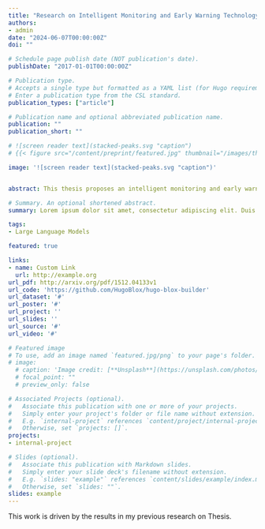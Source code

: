 ```yaml
---
title: "Research on Intelligent Monitoring and Early Warning Technology and Systems for Tunnel Construction Based on Digital Twin"
authors:
- admin
date: "2024-06-07T00:00:00Z"
doi: ""

# Schedule page publish date (NOT publication's date).
publishDate: "2017-01-01T00:00:00Z"

# Publication type.
# Accepts a single type but formatted as a YAML list (for Hugo requirements).
# Enter a publication type from the CSL standard.
publication_types: ["article"]

# Publication name and optional abbreviated publication name.
publication: ""
publication_short: ""

# ![screen reader text](stacked-peaks.svg "caption")
# {{< figure src="/content/preprint/featured.jpg" thumbnail="/images/thumbs/large-image.jpg" >}}

image: '![screen reader text](stacked-peaks.svg "caption")'


abstract: This thesis proposes an intelligent monitoring and early warning system for tunnel construction based on digital twin technology, aiming to address the limitations of traditional monitoring methods. The research develops a digital twin framework, utilizing BIM technology for rapid modeling and dynamic simulation of tunnel structures, geological environments, and construction progress. It introduces an online simulation method for predicting safety states, coupled with visual early warnings for real-time monitoring. The system, tailored for high-speed rail loess tunnels, integrates monitoring data, numerical simulations, and digital twin models, significantly enhancing safety management and improving the efficiency and accuracy of tunnel construction.

# Summary. An optional shortened abstract.
summary: Lorem ipsum dolor sit amet, consectetur adipiscing elit. Duis posuere tellus ac convallis placerat. Proin tincidunt magna sed ex sollicitudin condimentum.

tags:
- Large Language Models

featured: true

links:
- name: Custom Link
  url: http://example.org
url_pdf: http://arxiv.org/pdf/1512.04133v1
url_code: 'https://github.com/HugoBlox/hugo-blox-builder'
url_dataset: '#'
url_poster: '#'
url_project: ''
url_slides: ''
url_source: '#'
url_video: '#'

# Featured image
# To use, add an image named `featured.jpg/png` to your page's folder. 
# image:
  # caption: 'Image credit: [**Unsplash**](https://unsplash.com/photos/s9CC2SKySJM)'
  # focal_point: ""
  # preview_only: false

# Associated Projects (optional).
#   Associate this publication with one or more of your projects.
#   Simply enter your project's folder or file name without extension.
#   E.g. `internal-project` references `content/project/internal-project/index.md`.
#   Otherwise, set `projects: []`.
projects:
- internal-project

# Slides (optional).
#   Associate this publication with Markdown slides.
#   Simply enter your slide deck's filename without extension.
#   E.g. `slides: "example"` references `content/slides/example/index.md`.
#   Otherwise, set `slides: ""`.
slides: example
---
```

This work is driven by the results in my previous research on Thesis.
